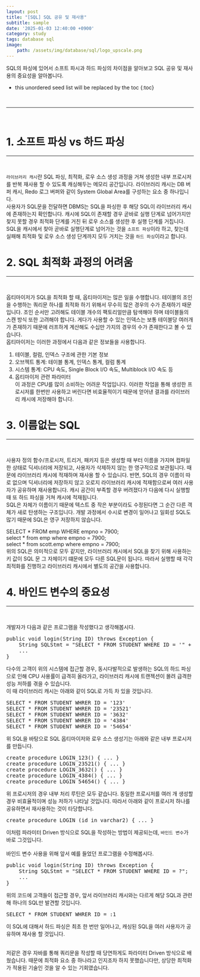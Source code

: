 ```yaml
---
layout: post
title: "[SQL] SQL 공유 및 재사용"
subtitle: sample
date: '2025-01-03 12:40:00 +0900'
category: study
tags: database sql
image:
    path: /assets/img/database/sql/logo_upscale.png
---
```


SQL의 파싱에 있어서 소프트 파시과 하드 파싱의 차이점을 알아보고 SQL 공유 및 재사용의 중요성을 알아봅니다.<br>

<!--more-->

* this unordered seed list will be replaced by the toc
{:toc}
<br>


---
<br>

# 1. 소프트 파싱 vs 하드 파싱
---
<br>


`라이브러리 캐시`란 SQL 파싱, 최적화, 로우 소스 생성 과정을 거쳐 생성한 내부 프로시저를 반복 재사용 할 수 있도록 캐싱해두는 메모리 공간입니다. 라이브러리 캐시는 DB 버퍼 캐시, Redo 로그 버퍼와 같이 System Global Area를 구성하는 요소 중 하나입니다.<br>
사용자가 SQL문을 전달하면 DBMS는 SQL을 파싱한 후 해당 SQL이 라이브러리 캐시에 존재하는지 확인합니다. 캐시에 SQL이 존재할 경우 곧바로 실행 단계로 넘어가지만 찾지 못할 경우 최적화 단계를 거친 뒤 로우 소스를 생성한 후 실행 단계를 거칩니다.<br>
SQL을 캐시에서 찾아 곧바로 실행단계로 넘어가는 것을 `소프트 파싱`이라 하고, 찾는데 실패해 최적화 및 로우 소스 생성 단계까지 모두 거치는 것을 `하드 파싱`이라고 합니다.<br>

# 2. SQL 최적화 과정의 어려움
---
<br>


옵티마이저가 SQL을 최적화 할 때, 옵티마이저는 많은 일을 수행합니다. 테이블의 조인을 수행하는 쿼리문 하나를 최적화 하기 위해서 무수히 많은 경우의 수가 존재하기 때문입니다. 조인 순서만 고려해도 테이블 개수의 팩토리얼만큼 탐색해야 하며 테이블들의 스캔 방식 또한 고려해야 합니다. 게다가 사용할 수 있는 인덱스는 보통 테이블당 여러개가 존재하기 때문에 러프하게 계산해도 수십만 가지의 경우의 수가 존재한다고 볼 수 있습니다.<br>
옵티마이저는 이러한 과정에서 다음과 같은 정보들을 사용합니다.<br>
1. 테이블, 컬럼, 인덱스 구조에 관한 기본 정보<br>
2. 오브젝트 통계: 테이블 통계, 인덱스 통계, 컬럼 통계<br>
3. 시스템 통계: CPU 속도, Single Block I/O 속도, Multiblock I/O 속도 등<br>
4. 옵티마이저 관련 파라미터<br>
이 과정은 CPU를 많이 소비하는 어려운 작업입니다. 이러한 작업을 통해 생성한 프로시저를 한번만 사용하고 버린다면 비효율적이기 때문에 얻어낸 결과를 라이브러리 캐시에 저장해야 합니다.<br>

# 3. 이름없는 SQL
---
<br>


사용자 정의 함수/프로시저, 트리거, 패키지 등은 생성할 때 부터 이름을 가지며 컴파일한 상태로 딕셔너리에 저장되고, 사용자가 삭제하지 않는 한 영구적으로 보관됩니다. 때문에 라이브러리 캐시에 적재하며 재사용 할 수 있습니다. 반면, SQL의 경우 이름이 따로 없으며 딕셔너리에 저장하지 않고 오로지 라이브러리 캐시에 적재함으로써 여러 사용자가 공유하며 재사용합니다. 캐시 공간이 부족할 경우 버려졌다가 다음에 다시 실행할 때 또 하드 파싱을 거쳐 캐시에 적재됩니다.<br>
SQL은 자체가 이름이기 때문에 텍스트 중 작은 부분이라도 수정된다면 그 순간 다른 객체가 새로 탄생하는 구조입니다. 개발 과정에서 수시로 변경이 일어나고 일회성 SQL도 많기 때문에 SQL은 영구 저장하지 않습니다.<br>

SELECT \* FROM emp WHERE empno = 7900;<br>
select \* from emp where empno = 7900;<br>
select \* from scott.emp where empno = 7900;<br>
위의 SQL은 의미적으로 모두 같지만, 라이브러리 캐시에서 SQL을 찾기 위해 사용하는 키 값이 SQL 문 그 자체이기 떄문에 모두 다른 SQL문이 됩니다. 따라서 실행할 때 각각 최적화를 진행하고 라이브러리 캐시에서 별도의 공간을 사용합니다.<br>

# 4. 바인드 변수의 중요성
---
<br>


개발자가 다음과 같은 프로그램을 작성했다고 생각해봅시다.<br>

<pre>public void login(String ID) throws Exception {
    String SQLStmt = "SELECT * FROM STUDENT WHERE ID = '" + ID + "'";
    ...
}</pre>

다수의 고객이 위의 시스템에 접근할 경우, 동시다발적으로 발생하는 SQL의 하드 파싱으로 인해 CPU 사용률이 급격히 올라가고, 라이브러리 캐시에 트랜젝션이 몰려 급격한 성능 저하를 겪을 수 있습니다.<br>
이 때 라이브러리 캐시는 아래와 같이 SQL로 가득 차 있을 것입니다.<br>
<pre>SELECT * FROM STUDENT WHRER ID = '123'
SELECT * FROM STUDENT WHRER ID = '23521'
SELECT * FROM STUDENT WHRER ID = '3632'
SELECT * FROM STUDENT WHRER ID = '4384'
SELECT * FROM STUDENT WHRER ID = '54654'</pre>

위 SQL을 바탕으로 SQL 옵티마이저와 로우 소스 생성기는 아래와 같은 내부 프로시저를 만듭니다.<br>

<pre>create procedure LOGIN_123() { ... }
create procedure LOGIN_23521() { ... }
create procedure LOGIN_3632() { ... }
create procedure LOGIN_4384() { ... }
create procedure LOGIN_54654() { ... }</pre>

위 프로시저의 경우 내부 처리 루틴은 모두 같습니다. 동일한 프로시저를 여러 개 생성할 경우 비효율적이며 성능 저하가 나타날 것입니다. 따라서 아래와 같이 프로시저 하나를 공유하면서 재사용하는 것이 타당합니다.<br>

<pre>create procedure LOGIN (id in varchar2) { ... }</pre>

이처럼 파라미터 Driven 방식으로 SQL을 작성하는 방법이 제공되는데, `바인드 변수`가 바로 그것입니다.<br><br>
바인드 변수 사용을 위해 앞서 예를 들었던 프로그램을 수정해봅시다.<br>

<pre>public void login(String ID) throws Exception {
    String SQLStmt = "SELECT * FROM STUDENT WHERE ID = ?";
    ...
}</pre>

위의 코드에 고객들이 접근할 경우, 앞서 라이브러리 캐시와는 다르게 해당 SQL과 관련해 하나의 SQL만 발견할 것입니다.<br>

<pre>SELECT * FROM STUDENT WHRER ID = :1</pre>
이 SQL에 대해서 하드 파싱은 최초 한 번만 일어나고, 캐싱된 SQL을 여러 사용자가 공유하며 재사용 할 것입니다.<br><br>

저같은 경우 자바를 통해 쿼리문을 작성할 때 당연하게도 파라미터 Driven 방식으로 배웠습니다. 때문에 최적화 요소 중 하나라고 인지조차 하지 못했습니다만, 상당한 최적화가 적용된 기술인 것을 알 수 있는 기회였습니다.<br>
